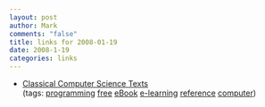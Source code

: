 ```yaml
--- 
layout: post
author: Mark
comments: "false"
title: links for 2008-01-19
date: 2008-1-19
categories: links
---
```

<ul class="delicious">
	<li>
		<div class="delicious-link"><a href="http://e7l3.org/classics.html">Classical Computer Science Texts</a></div>
		<div class="delicious-tags">(tags: <a href="http://del.icio.us/zanshin/programming">programming</a> <a href="http://del.icio.us/zanshin/free">free</a> <a href="http://del.icio.us/zanshin/eBook">eBook</a> <a href="http://del.icio.us/zanshin/e-learning">e-learning</a> <a href="http://del.icio.us/zanshin/reference">reference</a> <a href="http://del.icio.us/zanshin/computer">computer</a>)</div>
	</li>
</ul>

